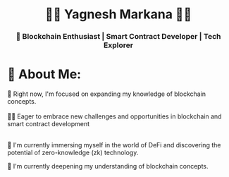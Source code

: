 <h1 align="center">👨‍💻 Yagnesh Markana 👨‍💻</h1>
<h3 align="center">🚀 Blockchain Enthusiast | Smart Contract Developer | Tech Explorer</h3>


# 💫 About Me:
📘 Right now, I'm focused on expanding my knowledge of blockchain concepts. <br><br>👨‍💻 Eager to embrace new challenges and opportunities in blockchain and smart contract development <br><br>

🔭 I'm currently immersing myself in the world of DeFi and discovering the potential of zero-knowledge (zk) technology.

📘 I'm currently deepening my understanding of blockchain concepts.<br>





<!-- Proudly created with GPRM ( https://gprm.itsvg.in ) -->
